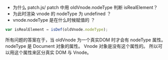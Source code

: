 - 为什么 patch.js/ patch 中用 oldVnode.nodeType 判断 isRealElement？ 
- 为此时渲染 vnode 的 nodeType 为 undefined ？
- vnode.nodeType 是在什么时候赋值的 ？

````js
var isRealElement = isDef(oldVnode.nodeType);
````

所有问题的答案在于，当 oldVnode 为一个真实DOM 时才会有 nodeType 属性。 nodeType 是 Document 对象的属性。 Vnode 对象是没有这个属性的。
所以可以用这个属性来区分真实 DOM 与 Vnode。

